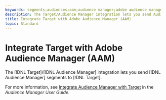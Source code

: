 ```yaml
---
keywords: segments;audiences;aam;audience manager;adobe audience manager;integrate;integration
description: The Target/Audience Manager integration lets you send Audience Manager segments to Adobe Target
title: Integrate Target with Adobe Audience Manager (AAM)
topic: Standard
---
```


# Integrate Target with Adobe Audience Manager (AAM)

The [!DNL Target]/[!DNL Audience Manager] integration lets you send [!DNL Audience Manager] segments to [!DNL Target].

For more information, see [Integrate Audience Manager with Target](https://docs.adobe.com/content/help/en/audience-manager/user-guide/implementation-integration-guides/integration-other-solutions/aam-target-integration.html) in the *Audience Manager User Guide*.
